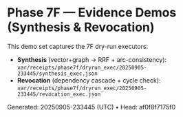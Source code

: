 # Phase 7F — Evidence Demos (Synthesis & Revocation)

This demo set captures the 7F dry-run executors:
- **Synthesis** (vector+graph → RRF + arc-consistency): `var/receipts/phase7f/dryrun_exec/20250905-233445/synthesis_exec.json`
- **Revocation** (dependency cascade + cycle check): `var/receipts/phase7f/dryrun_exec/20250905-233445/revocation_exec.json`

Generated: 20250905-233445 (UTC) • Head: af0f8f7175f0
